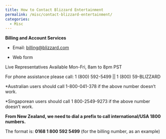 ```yaml
---
title: How to Contact Blizzard Entertainment
permalink: /misc/contact-blizzard-entertainment/
categories:
  - Misc
---
```

**Billing and Account Services**

* Email: billing@blizzard.com
  
* Web form

Live Representatives Available Mon-Fri, 8am to 8pm PST

For phone assistance please call: 1 (800) 592-5499 || 1 (800) 59-BLIZZARD
  
*Australian users should call 1-800-041-378 if the above number doesn’t work.
  
*Singaporean users should call 1 800-2549-9273 if the above number doesn’t work.

**From New Zealand, we need to dial a prefix to call international/USA 1800 numbers.**

The format is: **0168 1 800 592 5499** (for the billing number, as an example)
